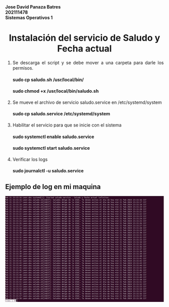 <b>
Jose David Panaza Batres<br>
202111478<br>
Sistemas Operativos 1
</b>
<h1>
<center>
Instalación del servicio de Saludo y Fecha actual
</center> 
</h1>
<div style="text-align: justify;">
<ol>
<li>Se descarga el script y se debe mover a una carpeta para darle los permisos.

<h4>sudo cp saludo.sh /usr/local/bin/</h4>

<h4>sudo chmod +x /usr/local/bin/saludo.sh</h4>
</li>
<li>
Se mueve el archivo de servicio saludo.service en /etc/systemd/system

<h4>sudo cp saludo.service /etc/systemd/system</h4>
</li>
<li>
Habilitar el servicio para que se inicie con el sistema

<h4>
sudo systemctl enable saludo.service
</h4>
<h4>
sudo systemctl start saludo.service
</h4>

</li>

<li>
Verificar los logs

<h4>sudo journalctl -u saludo.service</h4>
</li>
</ol>

<h2>Ejemplo de log en mi maquina</h2>

![alt text](<Screenshot from 2024-02-21 23-16-30-1.png>)
</div>
